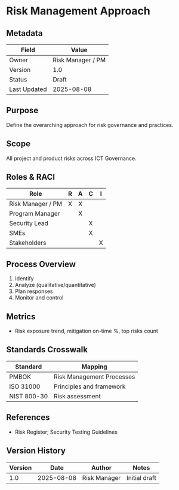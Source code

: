 # Risk Management Approach

## Metadata
| Field | Value |
|---|---|
| Owner | Risk Manager / PM |
| Version | 1.0 |
| Status | Draft |
| Last Updated | 2025-08-08 |

## Purpose
Define the overarching approach for risk governance and practices.

## Scope
All project and product risks across ICT Governance.

## Roles & RACI
| Role | R | A | C | I |
|---|:--:|:--:|:--:|:--:|
| Risk Manager / PM | X | X |  |  |
| Program Manager |  | X |  |  |
| Security Lead |  |  | X |  |
| SMEs |  |  | X |  |
| Stakeholders |  |  |  | X |

## Process Overview
1. Identify
2. Analyze (qualitative/quantitative)
3. Plan responses
4. Monitor and control

## Metrics
- Risk exposure trend, mitigation on-time %, top risks count

## Standards Crosswalk
| Standard | Mapping |
|---|---|
| PMBOK | Risk Management Processes |
| ISO 31000 | Principles and framework |
| NIST 800-30 | Risk assessment |

## References
- Risk Register; Security Testing Guidelines

## Version History
| Version | Date | Author | Notes |
|---|---|---|---|
| 1.0 | 2025-08-08 | Risk Manager | Initial draft |
